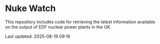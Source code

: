 # Nuke Watch

This repository includes code for retrieving the latest information available on the output of EDF nuclear power plants in the UK.

Last updated: 2025-08-19 09:16
